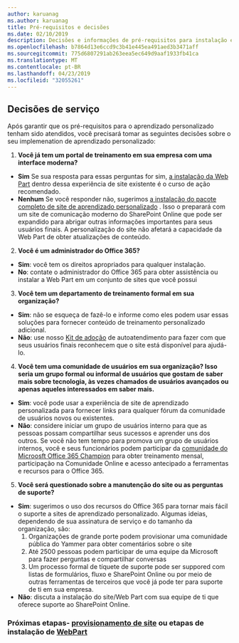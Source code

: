 ```yaml
---
author: karuanag
ms.author: karuanag
title: Pré-requisitos e decisões
ms.date: 02/10/2019
description: Decisões e informações de pré-requisitos para instalação e configuração de aprendizado personalizado
ms.openlocfilehash: b7864d13e6ccd9c3b41e445ea491aed3b3471aff
ms.sourcegitcommit: 775d6807291ab263eea5ec649d9aaf1933fb41ca
ms.translationtype: MT
ms.contentlocale: pt-BR
ms.lasthandoff: 04/23/2019
ms.locfileid: "32055261"
---
```

## <a name="service-decisions"></a>Decisões de serviço

Após garantir que os pré-requisitos para o aprendizado personalizado tenham sido atendidos, você precisará tomar as seguintes decisões sobre o seu implemenation de aprendizado personalizado:

1. **Você já tem um portal de treinamento em sua empresa com uma interface moderna?**

- **Sim** Se sua resposta para essas perguntas for sim, [a instalação da Web Part](installwebpart.md) dentro dessa experiência de site existente é o curso de ação recomendado.
- **Nenhum** Se você responder não, sugerimos [a instalação do pacote completo de site de aprendizado personalizado](installsitepackage.md) .  Isso o preparará com um site de comunicação moderno do SharePoint Online que pode ser expandido para abrigar outras informações importantes para seus usuários finais.  A personalização do site não afetará a capacidade da Web Part de obter atualizações de conteúdo. 

2. **Você é um administrador do Office 365?**

- **Sim**: você tem os direitos apropriados para qualquer instalação.
- **No**: contate o administrador do Office 365 para obter assistência ou instalar a Web Part em um conjunto de sites que você possui

3. **Você tem um departamento de treinamento formal em sua organização?**

- **Sim**: não se esqueça de fazê-lo e informe como eles podem usar essas soluções para fornecer conteúdo de treinamento personalizado adicional.
- **Não**: use nosso [Kit de adoção](driveadoption.md) de autoatendimento para fazer com que seus usuários finais reconhecem que o site está disponível para ajudá-lo.

4. **Você tem uma comunidade de usuários em sua organização?  Isso seria um grupo formal ou informal de usuários que gostam de saber mais sobre tecnologia, às vezes chamados de usuários avançados ou apenas aqueles interessados em saber mais.**

- **Sim**: você pode usar a experiência de site de aprendizado personalizada para fornecer links para qualquer fórum da comunidade de usuários novos ou existentes.
- **Não**: considere iniciar um grupo de usuários interno para que as pessoas possam compartilhar seus sucessos e aprender uns dos outros.  Se você não tem tempo para promova um grupo de usuários internos, você e seus funcionários podem participar da [comunidade do Microosft Office 365 Champion](https://aka.ms/O365Champions) para obter treinamento mensal, participação na Comunidade Online e acesso antecipado a ferramentas e recursos para o Office 365.

5.  **Você será questionado sobre a manutenção do site ou as perguntas de suporte?**

- **Sim**: sugerimos o uso dos recursos do Office 365 para tornar mais fácil o suporte a sites de aprendizado personalizado.  Algumas ideias, dependendo de sua assinatura de serviço e do tamanho da organização, são:
    1. Organizações de grande porte podem provisionar uma comunidade pública do Yammer para obter comentários sobre o site
    2. Até 2500 pessoas podem participar de uma equipe da Microsoft para fazer perguntas e compartilhar conversas
    3. Um processo formal de tíquete de suporte pode ser suppored com listas de formulários, fluxo e SharePoint Online ou por meio de outras ferramentas de terceiros que você já pode ter para suporte de ti em sua empresa. 
- **Não**: discuta a instalação do site/Web Part com sua equipe de ti que oferece suporte ao SharePoint Online.  

### <a name="next-steps---site-provisioninginstallsitepackagemd-or-webpartinstallwebpartmd-installation-steps"></a>Próximas etapas- [provisionamento de site](installsitepackage.md) ou etapas de instalação de [WebPart](installwebpart.md)